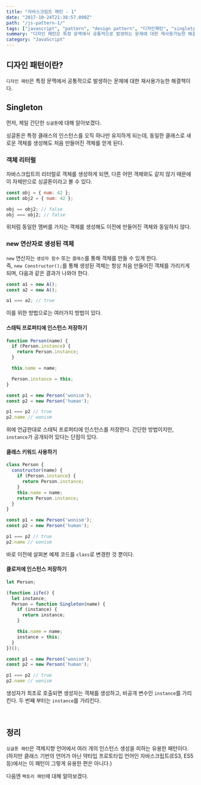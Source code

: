 ```yaml
---
title: "자바스크립트 패턴 - 1"
date: "2017-10-24T21:38:57.000Z"
path: "/js-pattern-1/"
tags: ["javascript", "pattern", "design pattern", "디자인패턴", "singleton", "싱글톤"]
summary: "디자인 패턴은 특정 문맥에서 공통적으로 발생하는 문제에 대한 재사용가능한 해결책이다. 먼저, 제일 간단한 싱글톤에 대해 알아보겠다."
category: "JavaScript"
---
```


## 디자인 패턴이란?
`디자인 패턴`은 특정 문맥에서 공통적으로 발생하는 문제에 대한 재사용가능한 해결책이다.

## Singleton
먼저, 제일 간단한 `싱글톤`에 대해 알아보겠다.

싱글톤은 특정 클래스의 인스턴스를 오직 하나만 유지하게 되는데, 동일한 클래스로 새로운 객체를 생성해도 처음 만들어진 객체를 얻게 된다.

### 객체 리터럴

자바스크립트의 리터럴로 객체를 생성하게 되면, 다른 어떤 객체와도 같지 않기 때문에 이 자체만으로 싱글톤이라고 볼 수 있다.

```js
const obj = { num: 42 };
const obj2 = { num: 42 };

obj == obj2; // false
obj === obj2; // false
```

위처럼 동일한 멤버를 가지는 객체를 생성해도 이전에 만들어진 객체와 동일하지 않다.

### new 연산자로 생성된 객체
`new` 연산자는 `생성자 함수` 또는 `클래스`를 통해 객체를 만들 수 있게 한다.<br />
즉, `new Constructor();`를 통해 생성된 객체는 항상 처음 만들어진 객체를 가리키게 되며, 다음과 같은 결과가 나와야 한다.

```js
const a1 = new A();
const a2 = new A();

a1 === a2; // true
```

이를 위한 방법으로는 여러가지 방법이 있다.

#### 스태틱 프로퍼티에 인스턴스 저장하기

```js
function Person(name) {
  if (Person.instance) {
    return Person.instance;
  }

  this.name = name;

  Person.instance = this;
}

const p1 = new Person('wonism');
const p2 = new Person('human');

p1 === p2 // true
p2.name // wonism
```

위에 언급한대로 스태틱 프로퍼티에 인스턴스를 저장한다.
간단한 방법이지만, `instance`가 공개되어 있다는 단점이 있다.

#### 클래스 키워드 사용하기

```js
class Person {
  constructor(name) {
    if (Person.instance) {
      return Person.instance;
    }
    this.name = name;
    return Person.instance;
  }
}

const p1 = new Person('wonism');
const p2 = new Person('human');

p1 === p2 // true
p2.name // wonism
```

바로 이전에 살펴본 예제 코드를 `class`로 변경한 것 뿐이다.

#### 클로저에 인스턴스 저장하기

```js
let Person;

(function iife() {
  let instance;
  Person = function Singleton(name) {
    if (instance) {
      return instance;
    }

    this.name = name;
    instance = this;
  }
})();

const p1 = new Person('wonism');
const p2 = new Person('human');

p1 === p2 // true
p2.name // wonism
```

생성자가 최초로 호출되면 생성자는 객체를 생성하고, 비공개 변수인 `instance`를 가리킨다. 두 번째 부터는 `instance`를 가리킨다.

<br />

## 정리
`싱글톤 패턴`은 객체지향 언어에서 여러 개의 인스턴스 생성을 피하는 유용한 패턴이다.<br />
(하지만 클래스 기반의 언어가 아닌 약타입 프로토타입 언어인 자바스크립트(ES3, ES5 등)에서는 이 패턴이 그렇게 유용한 편은 아니다.)

다음엔 `팩토리 패턴`에 대해 알아보겠다.
